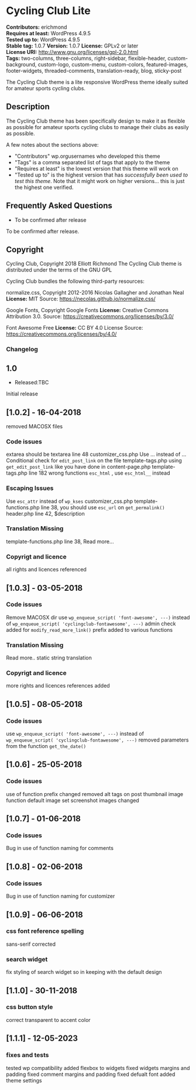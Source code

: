 # Cycling Club Lite

**Contributors:** erichmond  
**Requires at least:** WordPress 4.9.5  
**Tested up to:** WordPress 4.9.5  
**Stable tag:** 1.0.7
**Version:** 1.0.7
**License:** GPLv2 or later  
**License URI:** http://www.gnu.org/licenses/gpl-2.0.html  
**Tags:** two-columns, three-columns, right-sidebar, flexible-header, custom-background, custom-logo, custom-menu, custom-colors, featured-images, footer-widgets, threaded-comments, translation-ready, blog, sticky-post

The Cycling Club theme is a lite responsive WordPress theme ideally suited for amateur sports cycling clubs.

## Description

The Cycling Club theme has been specifically design to make it as flexible as possible for amateur sports cycling clubs to manage their clubs as easily as possible.

A few notes about the sections above:

-   "Contributors" wp.orgusernames who developed this theme
-   "Tags" is a comma separated list of tags that apply to the theme
-   "Requires at least" is the lowest version that this theme will work on
-   "Tested up to" is the highest version that has _successfully been used to test this theme_. Note that it might work on
    higher versions... this is just the highest one verified.

## Frequently Asked Questions

-   To be confirmed after release

To be confirmed after release.

## Copyright

Cycling Club, Copyright 2018 Elliott Richmond
The Cycling Club theme is distributed under the terms of the GNU GPL

Cycling Club bundles the following third-party resources:

normalize.css, Copyright 2012-2016 Nicolas Gallagher and Jonathan Neal
**License:** MIT
Source: https://necolas.github.io/normalize.css/

Google Fonts, Copyright Google Fonts
**License:** Creative Commons Attribution 3.0.
Source: https://creativecommons.org/licenses/by/3.0/

Font Awesome Free
**License:** CC BY 4.0 License
Source: https://creativecommons.org/licenses/by/4.0/

### Changelog

## 1.0

-   Released:TBC

Initial release

## [1.0.2] - 16-04-2018

removed MACOSX files

### Code issues

extarea should be textarea line 48 customizer_css.php
Use &hellip; instead of ...
Conditional check for `edit_post_link` on the file template-tags.php using `get_edit_post_link` like you have done in content-page.php template-tags.php line 182 wrong functions `esc_html` , use `esc_html__` instead

### Escaping Issues

Use `esc_attr` instead of `wp_kses` customizer_css.php
template-functions.php line 38, you should use `esc_url` on `get_permalink()`
header.php line 42, $description

### Translation Missing

template-functions.php line 38, Read more...

### Copyrigt and licence

all rights and licences referenced

## [1.0.3] - 03-05-2018

### Code issues

Remove MACOSX dir
use `wp_enqueue_script( 'font-awesome', ---)` instead of `wp_enqueue_script( 'cyclingclub-fontawesome', ---)`
admin check added for `modify_read_more_link()`
prefix added to various functions

### Translation Missing

Read more.. static string translation

### Copyrigt and licence

more rights and licences references added

## [1.0.5] - 08-05-2018

### Code issues

use `wp_enqueue_script( 'font-awesome', ---)` instead of `wp_enqueue_script( 'cyclingclub-fontawesome', ---)`
removed parameters from the function `get_the_date()`

## [1.0.6] - 25-05-2018

### Code issues

use of function prefix changed
removed alt tags on post thumbnail image function
default image set
screenshot images changed

## [1.0.7] - 01-06-2018

### Code issues

Bug in use of function naming for comments

## [1.0.8] - 02-06-2018

### Code issues

Bug in use of function naming for customizer

## [1.0.9] - 06-06-2018

### css font reference spelling

sans-serif corrected

### search widget

fix styling of search widget so in keeping with the default design

## [1.1.0] - 30-11-2018

### css button style

correct transparent to accent color

## [1.1.1] - 12-05-2023

### fixes and tests

tested wp compatibility
added flexbox to widgets
fixed widgets margins and padding
fixed comment margins and padding
fixed defualt font
added theme settings
